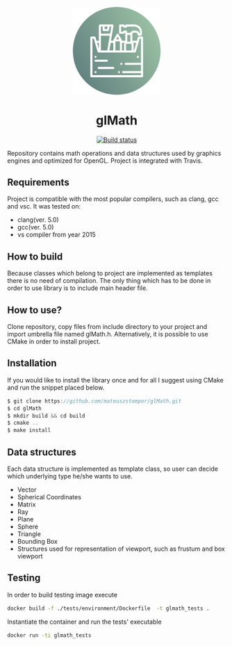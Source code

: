 <p align="center">
  <img src="https://github.com/mateuszstompor/glMath/blob/master/artwork/icon.png?raw=true" width="40%">
</p>

<h1 align="center">glMath</h1>
<p align="center">    
    <a href="https://www.travis-ci.org/mateuszstompor/glMath">
        <img src="https://www.travis-ci.org/mateuszstompor/glMath.svg?branch=master" height="18pt" alt="Build status"/>
    </a>
</p>

<p>Repository contains math operations and data structures used by graphics engines and optimized for OpenGL.
Project is integrated with Travis.</p>

## Requirements
Project is compatible with the most popular compilers, such as clang, gcc and vsc.
It was tested on:
<ul>
  <li>clang(ver. 5.0)</li>
  <li>gcc(ver. 5.0)</li>
  <li>vs compiler from year 2015</li>
</ul>

## How to build
Because classes which belong to project are implemented as templates there is no need of compilation.
The only thing which has to be done in order to use library is to include main header file.

## How to use?
Clone repository, copy files from include directory to your project and import umbrella file named glMath.h.
Alternatively, it is possible to use CMake in order to install project.

## Installation
If you would like to install the library once and for all I suggest using CMake and run the snippet placed below.
```c
$ git clone https://github.com/mateuszstompor/glMath.git
$ cd glMath
$ mkdir build && cd build
$ cmake ..
$ make install
```

## Data structures
<p>Each data structure is implemented as template class, so user can decide which underlying type he/she wants to use.</p>
<ul>
    <li>Vector</li>
    <li>Spherical Coordinates</li>
    <li>Matrix</li>
    <li>Ray</li>
    <li>Plane</li>
    <li>Sphere</li>
    <li>Triangle</li>
    <li>Bounding Box</li>
    <li>Structures used for representation of viewport, such as frustum and box viewport</li>
</ul>

## Testing

In order to build testing image execute
```bash
docker build -f ./tests/environment/Dockerfile  -t glmath_tests .
```

Instantiate the container and run the tests' executable
```bash
docker run -ti glmath_tests
```
